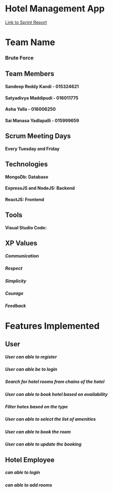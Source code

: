 # Hotel Management App

[Link to Sprint Report](https://docs.google.com/spreadsheets/d/1N_YAxDElzVTV7xWyxAjk_7LDUGHTmtO2qs2-PweUnzY/edit#gid=1312521409)

# Team Name

### Brute Force

## Team Members

#### Sandeep Reddy Kandi - 015324621

#### Satyadivya Maddipudi - 016011775

#### Asha Yalla - 016006250

#### Sai Manasa Yadlapalli - 015999659

## Scrum Meeting Days

#### Every Tuesday and Friday

## Technologies

#### MongoDb: Database

#### ExpressJS and NodeJS: Backend

#### ReactJS: Frontend

## Tools

#### Visual Studio Code:

## XP Values

##### Communication

##### Respect

##### Simplicity

##### Courage

##### Feedback

# Features Implemented

## User

##### User can able to register

##### User can able be to login

##### Search for hotel rooms from chains of the hotel

##### User can able to book hotel based on availability

##### Filter hotes based on the type

##### User can able to select the list of amenities

##### User can able to book the room

##### User can able to update the booking

## Hotel Employee

##### can able to login

##### can able to add rooms
